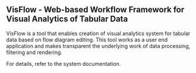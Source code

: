 ## VisFlow - Web-based Workflow Framework for Visual Analytics of Tabular Data

VisFlow is a tool that enables creation of visual analytics system for tabular data based on flow diagram editing.
This tool works as a user end application and makes transparent the underlying work of data processing, filtering and rendering.

For details, refer to the system documentation.

